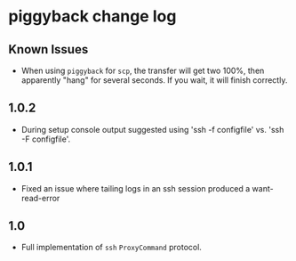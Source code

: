 # piggyback change log

## Known Issues

- When using `piggyback` for `scp`, the transfer will get two 100%, then apparently "hang" for several seconds. If you wait, it will finish correctly.

## 1.0.2

- During setup console output suggested using 'ssh -f configfile' vs. 'ssh -F configfile'.

## 1.0.1

- Fixed an issue where tailing logs in an ssh session produced a want-read-error

## 1.0

- Full implementation of `ssh` `ProxyCommand` protocol.
